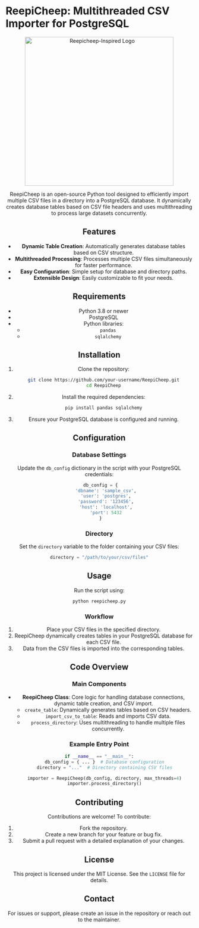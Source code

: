 # ReepiCheep: Multithreaded CSV Importer for PostgreSQL
<div align="center">
<img src="https://miro.medium.com/v2/resize:fit:1400/format:webp/1*yP7nQS9Y0nSrWFFiDWSPMQ.jpeg" alt="Reepicheep-Inspired Logo" width="400" height="400">
<div>

ReepiCheep is an open-source Python tool designed to efficiently import multiple CSV files in a directory into a PostgreSQL database. It dynamically creates database tables based on CSV file headers and uses multithreading to process large datasets concurrently.

## Features
- **Dynamic Table Creation**: Automatically generates database tables based on CSV structure.
- **Multithreaded Processing**: Processes multiple CSV files simultaneously for faster performance.
- **Easy Configuration**: Simple setup for database and directory paths.
- **Extensible Design**: Easily customizable to fit your needs.

## Requirements
- Python 3.8 or newer
- PostgreSQL
- Python libraries:
  - `pandas`
  - `sqlalchemy`

## Installation

1. Clone the repository:
   ```bash
   git clone https://github.com/your-username/ReepiCheep.git
   cd ReepiCheep
   ```

2. Install the required dependencies:
   ```bash
   pip install pandas sqlalchemy
   ```

3. Ensure your PostgreSQL database is configured and running.

## Configuration

### Database Settings
Update the `db_config` dictionary in the script with your PostgreSQL credentials:
```python
 db_config = {
     'dbname': 'sample_csv',
     'user': 'postgres',
     'password': '123456',
     'host': 'localhost',
     'port': 5432
 }
```

### Directory
Set the `directory` variable to the folder containing your CSV files:
```python
directory = "/path/to/your/csv/files"
```

## Usage
Run the script using:
```bash
python reepicheep.py
```

### Workflow
1. Place your CSV files in the specified directory.
2. ReepiCheep dynamically creates tables in your PostgreSQL database for each CSV file.
3. Data from the CSV files is imported into the corresponding tables.

## Code Overview

### Main Components
- **ReepiCheep Class**: Core logic for handling database connections, dynamic table creation, and CSV import.
  - `create_table`: Dynamically generates tables based on CSV headers.
  - `import_csv_to_table`: Reads and imports CSV data.
  - `process_directory`: Uses multithreading to handle multiple files concurrently.

### Example Entry Point
```python
if __name__ == "__main__":
    db_config = { ... }  # Database configuration
    directory = "..."  # Directory containing CSV files

    importer = ReepiCheep(db_config, directory, max_threads=4)
    importer.process_directory()
```

## Contributing
Contributions are welcome! To contribute:
1. Fork the repository.
2. Create a new branch for your feature or bug fix.
3. Submit a pull request with a detailed explanation of your changes.

## License
This project is licensed under the MIT License. See the `LICENSE` file for details.

## Contact
For issues or support, please create an issue in the repository or reach out to the maintainer.
